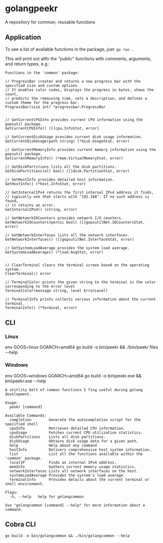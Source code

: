# golangpeekr

A repository for common, reusable functions

## Application

To see a list of available functions in the package, just: `go run .`

This will print out allfo the "public" functions with comments, arguments, and return types, e.g.:

```
Functions in the 'common' package:

// ProgressBar creates and returns a new progress bar with the specified size and custom options.
// It enables color codes, displays the progress in bytes, shows the count,
// predicts the remaining time, sets a description, and defines a custom theme for the progress bar.
ProgressBar(size int) *progressbar.ProgressBar


// GetCurrentCPUInfo provides current CPU information using the gopsutil package.
GetCurrentCPUInfo() ([]cpu.InfoStat, error)

// GetCurrentDiskUsage provides current disk usage information.
GetCurrentDiskUsage(path string) (*disk.UsageStat, error)

// GetCurrentMemoryInfo provides current memory information using the gopsutil package.
GetCurrentMemoryInfo() (*mem.VirtualMemoryStat, error)

// GetDiskPartitions lists all the disk partitions.
GetDiskPartitions(all bool) ([]disk.PartitionStat, error)

// GetHostInfo provides detailed host information.
GetHostInfo() (*host.InfoStat, error)

// GetInternalIPv4 returns the first internal IPv4 address it finds,
// typically one that starts with "192.168". If no such address is found,
// it returns an error.
GetInternalIPv4() (string, error)

// GetNetworkIOCounters provides network I/O counters.
GetNetworkIOCounters(pernic bool) ([]gopsutilNet.IOCountersStat, error)

// GetNetworkInterfaces lists all the network interfaces.
GetNetworkInterfaces() ([]gopsutilNet.InterfaceStat, error)

// GetSystemLoadAverage provides the system load average.
GetSystemLoadAverage() (*load.AvgStat, error)


// ClearTerminal clears the terminal screen based on the operating system.
ClearTerminal() error

// TerminalColor prints the given string to the terminal in the color corresponding to the error level
TerminalColor(message string, level ErrorLevel)

// TerminalInfo prints collects various information about the current terminal.
TerminalInfo() (*Terminal, error)
```

## CLI

### Linux
env GOOS=linux GOARCH=amd64 go build -o bin/peekr && ./bin/peekr files --help

### Windows
env GOOS=windows GOARCH=amd64 go build -o bin\peekr.exe && bin\peekr.exe --help

```
A utitlity belt of common functions I fing useful during golang development.

Usage:
  peekr [command]

Available Commands:
  completion        Generate the autocompletion script for the specified shell
  cpuInfo           Retrieves detailed CPU information.
  cpuUsage          Fetches current CPU utilization statistics.
  diskPartitions    Lists all disk partitions.
  diskUsage         Obtains disk usage data for a given path.
  help              Help about any command
  hostInfo          Delivers comprehensive host system information.
  list              List all the functions available within the 'common' package.
  localIP           Finds an internal IPv4 address.
  memInfo           Gathers current memory usage statistics.
  networkInterfaces Lists all network interfaces on the host.
  systemLoadAverage Provides the system's load average.
  terminalInfo      Provides details about the current terminal or shell environment.

Flags:
  -h, --help   help for golangcommon

Use "golangcommon [command] --help" for more information about a command.
```


## Cobra CLI

`go build -o bin/golangcommon && ./bin/golangcommon --help`

